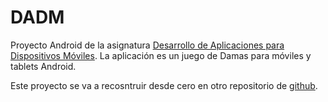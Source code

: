 # DADM

Proyecto Android de la asignatura [Desarrollo de Aplicaciones para Dispositivos Móviles](https://www.google.es/url?sa=t&rct=j&q=&esrc=s&source=web&cd=1&cad=rja&uact=8&ved=0ahUKEwivmrfVhozUAhVMDsAKHbBxCr0QFggoMAA&url=https%3A%2F%2Fwww.uam.es%2FEPS%2Fdocumento%2F1242699701342%2F18771_DADM_1617.pdf%3Fblobheader%3Dapplication%2Fpdf%26blobheadername1%3DContent-disposition%26blobheadername2%3Dpragma%26blobheadervalue1%3Dattachment%3B%2520filename%3D18771_DADM_1617.pdf%26blobheadervalue2%3Dpublic&usg=AFQjCNH2G6kk9qtMWwNAPku-jYKtKh1sQw&sig2=4ENkoUSYCMdDM-C4f1Yecg "Guía docente"). La aplicación es un juego de Damas para móviles y tablets Android.

Este proyecto se va a recosntruir desde cero en otro repositorio de [github](https://github.com/manso92/Damas "Github Damas Repository").